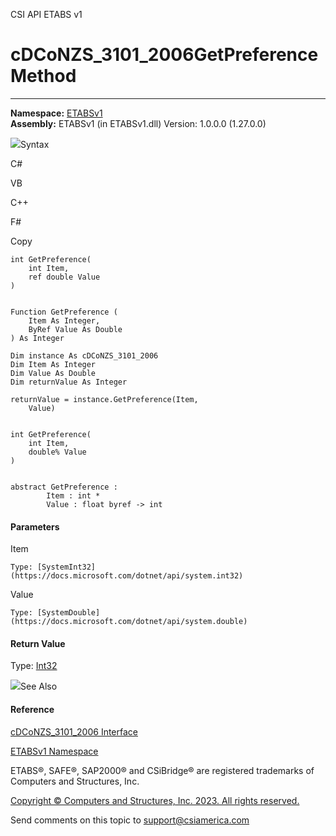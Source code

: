 ﻿

CSI API ETABS v1

# cDCoNZS_3101_2006GetPreference Method  
  
---  
  
**Namespace:** [ETABSv1](2780f1b8-2033-5289-2298-1cdb2a7508d9.htm)  
**Assembly:** ETABSv1 (in ETABSv1.dll) Version: 1.0.0.0 (1.27.0.0)

![](../icons/SectionExpanded.png)Syntax

C#

VB

C++

F#

Copy

    
    
    int GetPreference(
    	int Item,
    	ref double Value
    )
    
    
    Function GetPreference ( 
    	Item As Integer,
    	ByRef Value As Double
    ) As Integer
    
    Dim instance As cDCoNZS_3101_2006
    Dim Item As Integer
    Dim Value As Double
    Dim returnValue As Integer
    
    returnValue = instance.GetPreference(Item, 
    	Value)
    
    
    int GetPreference(
    	int Item, 
    	double% Value
    )
    
    
    abstract GetPreference : 
            Item : int * 
            Value : float byref -> int 
    

#### Parameters

Item

    Type: [SystemInt32](https://docs.microsoft.com/dotnet/api/system.int32)  

Value

    Type: [SystemDouble](https://docs.microsoft.com/dotnet/api/system.double)  

#### Return Value

Type: [Int32](https://docs.microsoft.com/dotnet/api/system.int32)

![](../icons/SectionExpanded.png)See Also

#### Reference

[cDCoNZS_3101_2006 Interface](6b06dee2-5704-a111-41b6-23c6e5e7283e.htm)

[ETABSv1 Namespace](2780f1b8-2033-5289-2298-1cdb2a7508d9.htm)

ETABS®, SAFE®, SAP2000® and CSiBridge® are registered trademarks of Computers
and Structures, Inc.  

[Copyright © Computers and Structures, Inc. 2023. All rights
reserved.](http://www.csiamerica.com)

Send comments on this topic to
[support@csiamerica.com](mailto:support%40csiamerica.com?Subject=CSI%20API%20ETABS%20v1)

